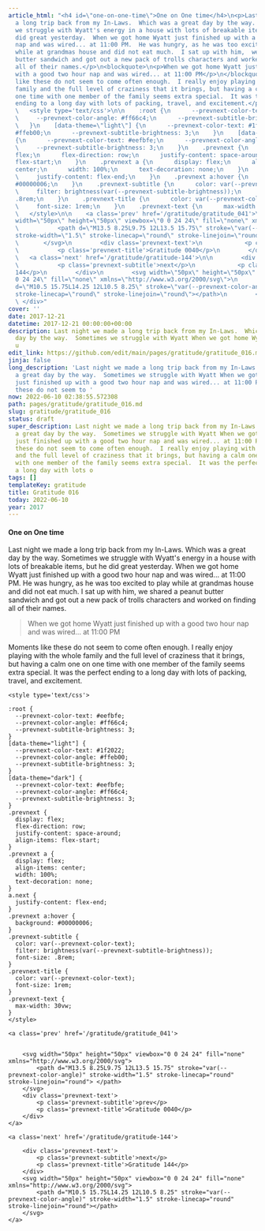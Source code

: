 ```yaml
---
article_html: "<h4 id=\"one-on-one-time\">One on One time</h4>\n<p>Last night we made
  a long trip back from my In-Laws.  Which was a great day by the way.  Sometimes
  we struggle with Wyatt's energy in a house with lots of breakable items, but he
  did great yesterday.  When we got home Wyatt just finished up with a good two hour
  nap and was wired... at 11:00 PM.  He was hungry, as he was too excited to play
  while at grandmas house and did not eat much.  I sat up with him,  we shared a peanut
  butter sandwich and got out a new pack of trolls characters and worked on finding
  all of their names.</p>\n<blockquote>\n<p>When we got home Wyatt just finished up
  with a good two hour nap and was wired... at 11:00 PM</p>\n</blockquote>\n<p>Moments
  like these do not seem to come often enough.  I really enjoy playing with the whole
  family and the full level of craziness that it brings, but having a calm one on
  one time with one member of the family seems extra special.  It was the perfect
  ending to a long day with lots of packing, travel, and excitement.</p>\n<div class='prevnext'>\n\n
  \   <style type='text/css'>\n\n    :root {\n      --prevnext-color-text: #eefbfe;\n
  \     --prevnext-color-angle: #ff66c4;\n      --prevnext-subtitle-brightness: 3;\n
  \   }\n    [data-theme=\"light\"] {\n      --prevnext-color-text: #1f2022;\n      --prevnext-color-angle:
  #ffeb00;\n      --prevnext-subtitle-brightness: 3;\n    }\n    [data-theme=\"dark\"]
  {\n      --prevnext-color-text: #eefbfe;\n      --prevnext-color-angle: #ff66c4;\n
  \     --prevnext-subtitle-brightness: 3;\n    }\n    .prevnext {\n      display:
  flex;\n      flex-direction: row;\n      justify-content: space-around;\n      align-items:
  flex-start;\n    }\n    .prevnext a {\n      display: flex;\n      align-items:
  center;\n      width: 100%;\n      text-decoration: none;\n    }\n    a.next {\n
  \     justify-content: flex-end;\n    }\n    .prevnext a:hover {\n      background:
  #00000006;\n    }\n    .prevnext-subtitle {\n      color: var(--prevnext-color-text);\n
  \     filter: brightness(var(--prevnext-subtitle-brightness));\n      font-size:
  .8rem;\n    }\n    .prevnext-title {\n      color: var(--prevnext-color-text);\n
  \     font-size: 1rem;\n    }\n    .prevnext-text {\n      max-width: 30vw;\n    }\n
  \   </style>\n\n    <a class='prev' href='/gratitude/gratitude_041'>\n\n\n        <svg
  width=\"50px\" height=\"50px\" viewbox=\"0 0 24 24\" fill=\"none\" xmlns=\"http://www.w3.org/2000/svg\">\n
  \           <path d=\"M13.5 8.25L9.75 12L13.5 15.75\" stroke=\"var(--prevnext-color-angle)\"
  stroke-width=\"1.5\" stroke-linecap=\"round\" stroke-linejoin=\"round\"> </path>\n
  \       </svg>\n        <div class='prevnext-text'>\n            <p class='prevnext-subtitle'>prev</p>\n
  \           <p class='prevnext-title'>Gratitude 0040</p>\n        </div>\n    </a>\n\n
  \   <a class='next' href='/gratitude/gratitude-144'>\n\n        <div class='prevnext-text'>\n
  \           <p class='prevnext-subtitle'>next</p>\n            <p class='prevnext-title'>Gratitude
  144</p>\n        </div>\n        <svg width=\"50px\" height=\"50px\" viewbox=\"0
  0 24 24\" fill=\"none\" xmlns=\"http://www.w3.org/2000/svg\">\n            <path
  d=\"M10.5 15.75L14.25 12L10.5 8.25\" stroke=\"var(--prevnext-color-angle)\" stroke-width=\"1.5\"
  stroke-linecap=\"round\" stroke-linejoin=\"round\"></path>\n        </svg>\n    </a>\n
  \ </div>"
cover: ''
date: 2017-12-21
datetime: 2017-12-21 00:00:00+00:00
description: Last night we made a long trip back from my In-Laws.  Which was a great
  day by the way.  Sometimes we struggle with Wyatt When we got home Wyatt just finished
  u
edit_link: https://github.com/edit/main/pages/gratitude/gratitude_016.md
jinja: false
long_description: 'Last night we made a long trip back from my In-Laws.  Which was
  a great day by the way.  Sometimes we struggle with Wyatt When we got home Wyatt
  just finished up with a good two hour nap and was wired... at 11:00 PM Moments like
  these do not seem to '
now: 2022-06-10 02:38:55.572308
path: pages/gratitude/gratitude_016.md
slug: gratitude/gratitude_016
status: draft
super_description: Last night we made a long trip back from my In-Laws.  Which was
  a great day by the way.  Sometimes we struggle with Wyatt When we got home Wyatt
  just finished up with a good two hour nap and was wired... at 11:00 PM Moments like
  these do not seem to come often enough.  I really enjoy playing with the whole family
  and the full level of craziness that it brings, but having a calm one on one time
  with one member of the family seems extra special.  It was the perfect ending to
  a long day with lots o
tags: []
templateKey: gratitude
title: Gratitude 016
today: 2022-06-10
year: 2017
---
```


#### One on One time

Last night we made a long trip back from my In-Laws.  Which was a great day by the way.  Sometimes we struggle with Wyatt's energy in a house with lots of breakable items, but he did great yesterday.  When we got home Wyatt just finished up with a good two hour nap and was wired... at 11:00 PM.  He was hungry, as he was too excited to play while at grandmas house and did not eat much.  I sat up with him,  we shared a peanut butter sandwich and got out a new pack of trolls characters and worked on finding all of their names.

>When we got home Wyatt just finished up with a good two hour nap and was wired... at 11:00 PM


Moments like these do not seem to come often enough.  I really enjoy playing with the whole family and the full level of craziness that it brings, but having a calm one on one time with one member of the family seems extra special.  It was the perfect ending to a long day with lots of packing, travel, and excitement.
<div class='prevnext'>

    <style type='text/css'>

    :root {
      --prevnext-color-text: #eefbfe;
      --prevnext-color-angle: #ff66c4;
      --prevnext-subtitle-brightness: 3;
    }
    [data-theme="light"] {
      --prevnext-color-text: #1f2022;
      --prevnext-color-angle: #ffeb00;
      --prevnext-subtitle-brightness: 3;
    }
    [data-theme="dark"] {
      --prevnext-color-text: #eefbfe;
      --prevnext-color-angle: #ff66c4;
      --prevnext-subtitle-brightness: 3;
    }
    .prevnext {
      display: flex;
      flex-direction: row;
      justify-content: space-around;
      align-items: flex-start;
    }
    .prevnext a {
      display: flex;
      align-items: center;
      width: 100%;
      text-decoration: none;
    }
    a.next {
      justify-content: flex-end;
    }
    .prevnext a:hover {
      background: #00000006;
    }
    .prevnext-subtitle {
      color: var(--prevnext-color-text);
      filter: brightness(var(--prevnext-subtitle-brightness));
      font-size: .8rem;
    }
    .prevnext-title {
      color: var(--prevnext-color-text);
      font-size: 1rem;
    }
    .prevnext-text {
      max-width: 30vw;
    }
    </style>
    
    <a class='prev' href='/gratitude/gratitude_041'>
    

        <svg width="50px" height="50px" viewbox="0 0 24 24" fill="none" xmlns="http://www.w3.org/2000/svg">
            <path d="M13.5 8.25L9.75 12L13.5 15.75" stroke="var(--prevnext-color-angle)" stroke-width="1.5" stroke-linecap="round" stroke-linejoin="round"> </path>
        </svg>
        <div class='prevnext-text'>
            <p class='prevnext-subtitle'>prev</p>
            <p class='prevnext-title'>Gratitude 0040</p>
        </div>
    </a>
    
    <a class='next' href='/gratitude/gratitude-144'>
    
        <div class='prevnext-text'>
            <p class='prevnext-subtitle'>next</p>
            <p class='prevnext-title'>Gratitude 144</p>
        </div>
        <svg width="50px" height="50px" viewbox="0 0 24 24" fill="none" xmlns="http://www.w3.org/2000/svg">
            <path d="M10.5 15.75L14.25 12L10.5 8.25" stroke="var(--prevnext-color-angle)" stroke-width="1.5" stroke-linecap="round" stroke-linejoin="round"></path>
        </svg>
    </a>
  </div>